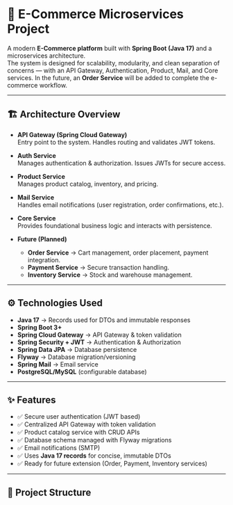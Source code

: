 # 🛒 E-Commerce Microservices Project

A modern **E-Commerce platform** built with **Spring Boot (Java 17)** and a microservices architecture.  
The system is designed for scalability, modularity, and clean separation of concerns — with an API Gateway, Authentication, Product, Mail, and Core services. In the future, an **Order Service** will be added to complete the e-commerce workflow.

---

## 🏗️ Architecture Overview

- **API Gateway (Spring Cloud Gateway)**  
  Entry point to the system. Handles routing and validates JWT tokens.

- **Auth Service**  
  Manages authentication & authorization. Issues JWTs for secure access.

- **Product Service**  
  Manages product catalog, inventory, and pricing.

- **Mail Service**  
  Handles email notifications (user registration, order confirmations, etc.).

- **Core Service**  
  Provides foundational business logic and interacts with persistence.

- **Future (Planned)**
    - **Order Service** → Cart management, order placement, payment integration.
    - **Payment Service** → Secure transaction handling.
    - **Inventory Service** → Stock and warehouse management.

---

## ⚙️ Technologies Used

- **Java 17** → Records used for DTOs and immutable responses
- **Spring Boot 3+**
- **Spring Cloud Gateway** → API Gateway & token validation
- **Spring Security + JWT** → Authentication & Authorization
- **Spring Data JPA** → Database persistence
- **Flyway** → Database migration/versioning
- **Spring Mail** → Email service
- **PostgreSQL/MySQL** (configurable database)

---

## ✨ Features

- ✅ Secure user authentication (JWT based)
- ✅ Centralized API Gateway with token validation
- ✅ Product catalog service with CRUD APIs
- ✅ Database schema managed with Flyway migrations
- ✅ Email notifications (SMTP)
- ✅ Uses **Java 17 records** for concise, immutable DTOs
- ✅ Ready for future extension (Order, Payment, Inventory services)

---

## 📂 Project Structure

